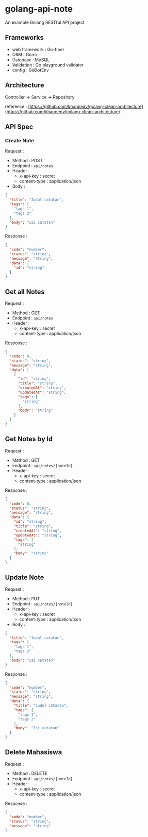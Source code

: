 # golang-api-note
An example Golang RESTful API project

## Frameworks
- web framework : Go-fiber
- ORM : Gorm
- Database : MySQL
- Validation : Go playground validator
- config : GoDotEnv

## Architecture
Controller -> Service -> Repository

reference : [https://github.com/khannedy/golang-clean-architecture](https://github.com/khannedy/golang-clean-architecture)

## API Spec

### Create Note

Request :

- Method : POST
- Endpoint : `api/notes`
- Header : 
  - x-api-key : secret
  - content-type : application/json
- Body :

```json
{
  "title": "Judul catatan",
  "tags": [
    "tags 1",
    "tags 2"
  ],
  "body": "Isi catatan"
}
```

Response :

```json
{
  "code": "number",
  "status": "string",
  "message": "string",
  "data": {
    "id": "string"
  }
}
```

## Get all Notes

Request :

- Method : GET
- Endpoint : `api/notes`
- Header : 
  - x-api-key : secret
  - content-type : application/json

Response :

```json
{
  "code": 0,
  "status": "string",
  "message": "string",
  "data": [
    {
      "id": "string",
      "title": "string",
      "createdAt": "string",
      "updatedAt": "string",
      "tags": [
        "string"
      ],
      "body": "string"
    }
  ]
}
```

## Get Notes by Id

Request :

- Method : GET
- Endpoint : `api/notes/{noteId}`
- Header : 
  - x-api-key : secret
  - content-type : application/json

Response :

```json
{
  "code": 0,
  "status": "string",
  "message": "string",
  "data": {
    "id": "string",
    "title": "string",
    "createdAt": "string",
    "updatedAt": "string",
    "tags": [
      "string"
    ],
    "body": "string"
  }
}
```

## Update Note

Request :

- Method : PUT
- Endpoint : `api/notes/{noteId}`
- Header : 
  - x-api-key : secret
  - content-type : application/json
- Body :

```json
{
  "title": "Judul catatan",
  "tags": [
    "tags 1",
    "tags 2"
  ],
  "body": "Isi catatan"
}
```

Response :

```json
{
  "code": "number",
  "status": "string",
  "message": "string",
  "data": {
    "title": "Judul catatan",
    "tags": [
      "tags 1",
      "tags 2"
    ],
    "body": "Isi catatan"
  }
}
```

## Delete Mahasiswa

Request :

- Method : DELETE
- Endpoint : `api/notes/{noteId}`
- Header : 
  - x-api-key : secret
  - content-type : application/json

Response :

```json
{
  "code": "number",
  "status": "string",
  "message": "string"
}
```
